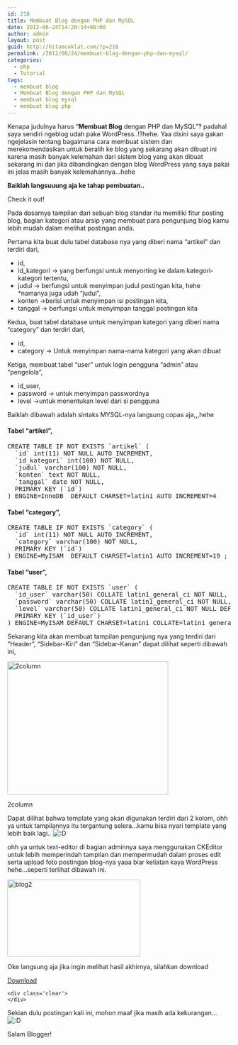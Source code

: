 ```yaml
---
id: 218
title: Membuat Blog dengan PHP dan MySQL
date: 2012-06-24T14:20:14+00:00
author: admin
layout: post
guid: http://hitamcoklat.com/?p=218
permalink: /2012/06/24/membuat-blog-dengan-php-dan-mysql/
categories:
  - php
  - Tutorial
tags:
  - membuat blog
  - Membuat Blog dengan PHP dan MySQL
  - membuat blog mysql
  - membuat blog php
---
```

Kenapa judulnya harus &#8220;**Membuat Blog** dengan PHP dan MySQL&#8221;? padahal saya sendiri ngeblog udah pake WordPress..!?hehe. Yaa disini saya gakan ngejelasin tentang bagaimana cara membuat sistem dan merekomendasikan untuk beralih ke blog yang sekarang akan dibuat ini karena masih banyak kelemahan dari sistem blog yang akan dibuat sekarang ini dan jika dibandingkan dengan blog WordPress yang saya pakai ini jelas masih banyak kelemahannya&#8230;hehe

**Baiklah langsuuung aja ke tahap pembuatan..**

Check it out!

Pada dasarnya tampilan dari sebuah blog standar itu memiliki fitur posting blog, bagian kategori atau arsip yang membuat para pengunjung blog kamu lebih mudah dalam melihat postingan anda.

Pertama kita buat dulu tabel database nya yang diberi nama &#8220;artikel&#8221; dan terdiri dari,

  * id,
  * id_kategori -> yang berfungsi untuk menyorting ke dalam kategori-kategori tertentu,
  * judul -> berfungsi untuk menyimpan judul postingan kita, hehe *namanya juga udah &#8220;judul&#8221;,
  * konten ->berisi untuk menyimpan isi postingan kita,
  * tanggal -> berfungsi untuk menyimpan tanggal postingan kita

Kedua, buat tabel database untuk menyimpan kategori yang diberi nama &#8220;category&#8221; dan terdiri dari,

  * id,
  * category -> Untuk menyimpan nama-nama kategori yang akan dibuat

Ketiga, membuat tabel &#8220;user&#8221; untuk login pengguna &#8220;admin&#8221; atau &#8220;pengelola&#8221;,

  * id_user,
  * password -> untuk menyimpan passwordnya
  * level ->untuk menentukan level dari si pengguna

<div>
  Baiklah dibawah adalah sintaks MYSQL-nya langsung copas aja,,,hehe
</div>

<div>
</div>

#### Tabel &#8220;artikel&#8221;,

<pre class="brush: php; title: ; notranslate" title="">CREATE TABLE IF NOT EXISTS `artikel` (
  `id` int(11) NOT NULL AUTO_INCREMENT,
  `id_kategori` int(100) NOT NULL,
  `judul` varchar(100) NOT NULL,
  `konten` text NOT NULL,
  `tanggal` date NOT NULL,
  PRIMARY KEY (`id`)
) ENGINE=InnoDB  DEFAULT CHARSET=latin1 AUTO_INCREMENT=4
</pre>

#### Tabel &#8220;category&#8221;,

<pre class="brush: php; title: ; notranslate" title="">CREATE TABLE IF NOT EXISTS `category` (
  `id` int(11) NOT NULL AUTO_INCREMENT,
  `category` varchar(100) NOT NULL,
  PRIMARY KEY (`id`)
) ENGINE=MyISAM  DEFAULT CHARSET=latin1 AUTO_INCREMENT=19 ;
</pre>

#### Tabel &#8220;user&#8221;,

<pre class="brush: php; title: ; notranslate" title="">CREATE TABLE IF NOT EXISTS `user` (
  `id_user` varchar(50) COLLATE latin1_general_ci NOT NULL,
  `password` varchar(50) COLLATE latin1_general_ci NOT NULL,
  `level` varchar(50) COLLATE latin1_general_ci NOT NULL DEFAULT 'user',
  PRIMARY KEY (`id_user`)
) ENGINE=MyISAM DEFAULT CHARSET=latin1 COLLATE=latin1_general_ci;
</pre>

Sekarang kita akan membuat tampilan pengunjung nya yang terdiri dari &#8220;Header&#8221;, &#8220;Sidebar-Kiri&#8221; dan &#8220;Sidebar-Kanan&#8221; dapat dilihat seperti dibawah ini,

<div id="attachment_360" class="wp-caption aligncenter" style="width: 373px">
  <a href="http://hitamcoklat.com/wp-content/uploads/2012/06/2column.gif" onclick="javascript:_gaq.push(['_trackEvent','outbound-article','http://hitamcoklat.com']);" rel="lightbox[218]" title="2column"><img class="size-full wp-image-360" title="2column" src="http://hitamcoklat.com/wp-content/uploads/2012/06/2column.gif" alt="2column" width="363" height="300" /></a>
  
  <p class="wp-caption-text">
    2column
  </p>
</div>

Dapat dilihat bahwa template yang akan digunakan terdiri dari 2 kolom, ohh ya untuk tampilannya itu tergantung selera&#8230;kamu bisa nyari template yang lebih baik lagi..  <img src='http://localhost/hitamcoklat/wp-includes/images/smilies/icon_biggrin.gif' alt=':D' class='wp-smiley' />

ohh ya untuk text-editor di bagian adminnya saya menggunakan CKEditor untuk lebih memperindah tampilan dan mempermudah dalam proses edit serta upload foto postingan blog-nya yaaa biar keliatan kaya WordPress hehe&#8230;seperti terlihat dibawah ini.

<a href="http://hitamcoklat.com/wp-content/uploads/2012/06/blog2.jpg" onclick="javascript:_gaq.push(['_trackEvent','outbound-article','http://hitamcoklat.com']);" rel="lightbox[218]" title="blog2"><img class="aligncenter size-medium wp-image-362" title="blog2" src="http://hitamcoklat.com/wp-content/uploads/2012/06/blog2-300x174.jpg" alt="blog2" width="300" height="174" /></a>

Oke langsung aja jika ingin melihat hasil akhirnya, silahkan download

<div id='wpdm_file_4' class='wpdm_file wpdm-only-button'>
  <div class='cont'>
    <div class='btn_outer'>
      <div class='btn_outer_c' style='background-image: url(http://localhost/hitamcoklat/wp-content/plugins/download-manager/icon/Download_Crate.png);'>
        <a class='btn_left  ' rel='4' title='Blog' href="http://localhost/hitamcoklat/?wpdmact=process&did=NC5ob3RsaW5r"   >Download</a><span class='btn_right'>&nbsp;</span>
      </div>
    </div>
    
    <div class='clear'>
    </div>
  </div>
</div>

Sekian dulu postingan kali ini, mohon maaf jika masih ada kekurangan&#8230;  <img src='http://localhost/hitamcoklat/wp-includes/images/smilies/icon_biggrin.gif' alt=':D' class='wp-smiley' />

Salam Blogger!